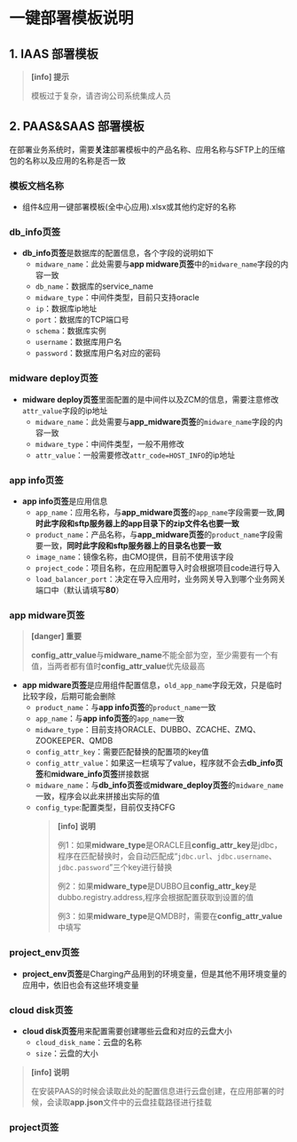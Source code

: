 # 一键部署模板说明

## 1. IAAS 部署模板

> **\[info\] 提示**
> 
> 模板过于复杂，请咨询公司系统集成人员

## 2. PAAS&SAAS 部署模板

在部署业务系统时，需要**关注**部署模板中的产品名称、应用名称与SFTP上的压缩包的名称以及应用的名称是否一致

### 模板文档名称

* 组件&应用一键部署模板\(全中心应用\).xlsx或其他约定好的名称

### db\_info页签

* **db\_info页签**是数据库的配置信息，各个字段的说明如下
  * `midware_name`：此处需要与**app midware页签**中的`midware_name`字段的内容一致
  * `db_name`：数据库的service\_name
  * `midware_type`：中间件类型，目前只支持oracle
  * `ip`：数据库ip地址
  * `port`：数据库的TCP端口号
  * `schema`：数据库实例
  * `username`：数据库用户名
  * `password`：数据库用户名对应的密码

### midware deploy页签

* **midware deploy页签**里面配置的是中间件以及ZCM的信息，需要注意修改`attr_value`字段的ip地址
  * `midware_name`：此处需要与**app\_midware页签**的`midware_name`字段的内容一致
  * `midware_type`：中间件类型，一般不用修改
  * `attr_value`：一般需要修改`attr_code=HOST_INFO`的ip地址

### app info页签

* **app info页签**是应用信息
  * `app_name`：应用名称，与**app\_midware页签**的`app_name`字段需要一致,**同时此字段和sftp服务器上的app目录下的zip文件名也要一致**
  * `product_name`：产品名称，与**app\_midware页签**的`product_name`字段需要一致，**同时此字段和sftp服务器上的目录名也要一致**
  * `image_name`：镜像名称，由CMO提供，目前不使用该字段
  * `project_code`：项目名称，在应用配置导入时会根据项目code进行导入
  * `load_balancer_port`：决定在导入应用时，业务网关导入到哪个业务网关端口中（默认请填写**80**）

### app midware页签

> **\[danger\] 重要**
>
> **config\_attr\_value**与**midware\_name**不能全部为空，至少需要有一个有值，当两者都有值时**config\_attr\_value**优先级最高

* **app midware页签**是应用组件配置信息，`old_app_name`字段无效，只是临时比较字段，后期可能会删除
  * `product_name`：与**app info页签**的`product_name`一致
  * `app_name`：与**app info页签**的`app_name`一致
  * `midware_type`：目前支持ORACLE、DUBBO、ZCACHE、ZMQ、ZOOKEEPER、QMDB
  * `config_attr_key`：需要匹配替换的配置项的key值
  * `config_attr_value`：如果这一栏填写了value，程序就不会去**db\_info页签**和**midware\_info页签**拼接数据
  * `midware_name`：与**db\_info页签**或**midware\_deploy页签**的`midware_name`一致，程序会以此来拼接出实际的值
  * `config_type`:配置类型，目前仅支持CFG
    > **\[info\] 说明**
    >
    > 例1：如果**midware\_type**是ORACLE且**config\_attr\_key**是jdbc，程序在匹配替换时，会自动匹配成“`jdbc.url`、`jdbc.username`、`jdbc.password`”三个key进行替换
    >
    > 例2：如果**midware\_type**是DUBBO且**config\_attr\_key**是dubbo.registry.address,程序会根据配置获取到设置的值
    >
    > 例3：如果**midware\_type**是QMDB时，需要在**config\_attr\_value**中填写

### project\_env页签

* **project\_env页签**是Charging产品用到的环境变量，但是其他不用环境变量的应用中，依旧也会有这些环境变量

### cloud disk页签

* **cloud disk页签**用来配置需要创建哪些云盘和对应的云盘大小
  * `cloud_disk_name`：云盘的名称
  * `size`：云盘的大小

> **\[info\] 说明**
>
> 在安装PAAS的时候会读取此处的配置信息进行云盘创建，在应用部署的时候，会读取**app.json**文件中的云盘挂载路径进行挂载

### project页签

